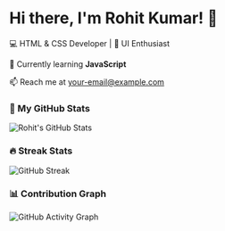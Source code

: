 # Hi there, I'm Rohit Kumar! 👋

💻 HTML & CSS Developer | 🎨 UI Enthusiast

🌱 Currently learning **JavaScript**

📫 Reach me at [your-email@example.com](28rohit12kumar@gmail.com)

### 🚀 My GitHub Stats
![Rohit's GitHub Stats](https://github-readme-stats.vercel.app/api?username=Rohit272811&show_icons=true&theme=radical)

### 🔥 Streak Stats
![GitHub Streak](https://github-readme-streak-stats.herokuapp.com/?user=Rohit272811&theme=dark)

### 📊 Contribution Graph
![GitHub Activity Graph](https://github-readme-activity-graph.vercel.app/graph?username=Rohit272811&theme=react)

